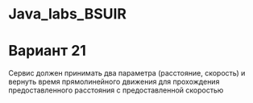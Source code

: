 # Java_labs_BSUIR

<h1>Вариант 21</h1>

Сервис должен принимать два параметра (расстояние, скорость) и вернуть время прямолинейного 
движения для прохождения предоставленного расстояния с предоставленной скоростью
